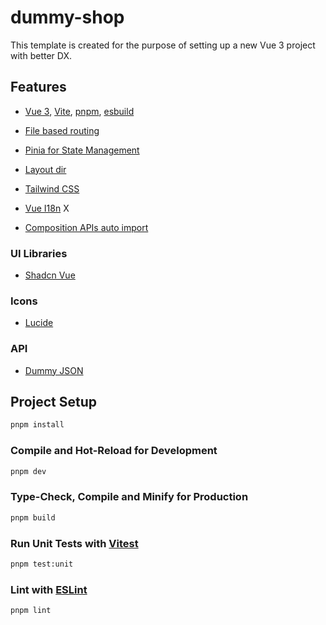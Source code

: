 # dummy-shop

This template is created for the purpose of setting up a new Vue 3 project with better DX.

## Features

- [Vue 3](https://github.com/vuejs/core), [Vite](https://github.com/vitejs/vite), [pnpm](https://pnpm.io/), [esbuild](https://github.com/evanw/esbuild)

- [File based routing](./src/pages)

- [Pinia for State Management](https://pinia.vuejs.org/)

- [Layout dir](./src/layouts)

- [Tailwind CSS](https://tailwindcss.com/)

- [Vue I18n](./locales) X

- [Composition APIs auto import](https://github.com/unplugin/unplugin-auto-import)

### UI Libraries

- [Shadcn Vue](https://www.shadcn-vue.com/)

### Icons

- [Lucide](https://lucide.dev/)

### API

- [Dummy JSON](https://dummyjson.com/)

## Project Setup

```sh
pnpm install
```

### Compile and Hot-Reload for Development

```sh
pnpm dev
```

### Type-Check, Compile and Minify for Production

```sh
pnpm build
```

### Run Unit Tests with [Vitest](https://vitest.dev/)

```sh
pnpm test:unit
```

### Lint with [ESLint](https://eslint.org/)

```sh
pnpm lint
```

